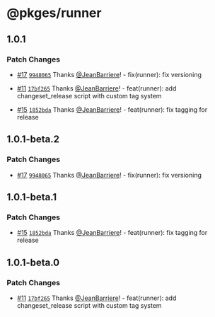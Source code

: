# @pkges/runner

## 1.0.1

### Patch Changes

- [#17](https://github.com/JeanBarriere/turbo-changeset-monorepo/pull/17) [`9948065`](https://github.com/JeanBarriere/turbo-changeset-monorepo/commit/99480656bf27889a9abae7b7618300445d232b66) Thanks [@JeanBarriere](https://github.com/JeanBarriere)! - fix(runner): fix versioning

- [#11](https://github.com/JeanBarriere/turbo-changeset-monorepo/pull/11) [`17bf265`](https://github.com/JeanBarriere/turbo-changeset-monorepo/commit/17bf265333d54e62cf5d9d2efa8bffde1e9066b4) Thanks [@JeanBarriere](https://github.com/JeanBarriere)! - feat(runner): add changeset_release script with custom tag system

- [#15](https://github.com/JeanBarriere/turbo-changeset-monorepo/pull/15) [`1852bda`](https://github.com/JeanBarriere/turbo-changeset-monorepo/commit/1852bdae010a07a3ce4d984e25c72fa9f3c0949b) Thanks [@JeanBarriere](https://github.com/JeanBarriere)! - feat(runner): fix tagging for release

## 1.0.1-beta.2

### Patch Changes

- [#17](https://github.com/JeanBarriere/turbo-changeset-monorepo/pull/17) [`9948065`](https://github.com/JeanBarriere/turbo-changeset-monorepo/commit/99480656bf27889a9abae7b7618300445d232b66) Thanks [@JeanBarriere](https://github.com/JeanBarriere)! - fix(runner): fix versioning

## 1.0.1-beta.1

### Patch Changes

- [#15](https://github.com/JeanBarriere/turbo-changeset-monorepo/pull/15) [`1852bda`](https://github.com/JeanBarriere/turbo-changeset-monorepo/commit/1852bdae010a07a3ce4d984e25c72fa9f3c0949b) Thanks [@JeanBarriere](https://github.com/JeanBarriere)! - feat(runner): fix tagging for release

## 1.0.1-beta.0

### Patch Changes

- [#11](https://github.com/JeanBarriere/turbo-changeset-monorepo/pull/11) [`17bf265`](https://github.com/JeanBarriere/turbo-changeset-monorepo/commit/17bf265333d54e62cf5d9d2efa8bffde1e9066b4) Thanks [@JeanBarriere](https://github.com/JeanBarriere)! - feat(runner): add changeset_release script with custom tag system

